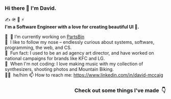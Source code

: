 ### Hi there 👋 I'm David.

✍️ 🪖 🚀 ⚡️  
**I'm a Software Engineer with a love for creating beautiful UI 🌄.**

💼 &nbsp;🔭 I’m currently working on [PartsBin](https://github.com/David-McCaig/parts-bin)   
🔭 &nbsp;I like to follow my nose – endlessly curious about systems, software, programming, the web, and CS.  
🎨 &nbsp;Fun fact: I used to be an ad agency art director, and have worked on national campaigns for brands like KFC and LG.  
🎹 &nbsp;When I'm not coding: I love making music with my collection of synthesizers, shooting photos and Mountain Biking.   
🙋‍♂️ &nbsp;he/him
📫 How to reach me: https://www.linkedin.com/in/david-mccaig


<h3 align="right">Check out some things I've made &nbsp;👇</h3>



